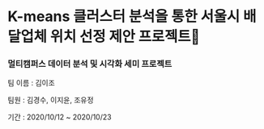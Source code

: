 # K-means 클러스터 분석을 통한 서울시 배달업체 위치 선정 제안 프로젝트🛵

### 멀티캠퍼스 데이터 분석 및 시각화 세미 프로젝트  

팀 이름 : 김이조

팀원 : 김경수, 이지윤, 조유정

기간 : 2020/10/12 ~ 2020/10/23 
